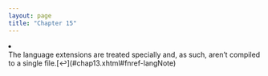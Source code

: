 ```yaml
---
layout: page
title: "Chapter 15"
---
```

<li><div id="chap13.xhtml#fn-langNote">



</div>
The language extensions are treated specially and, as such, aren’t compiled to a single file.[↩](#chap13.xhtml#fnref-langNote)</li></ol>


</div>

</div>

